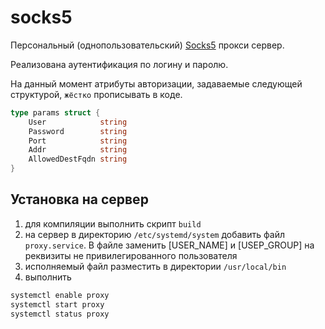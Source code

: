 # socks5
Персональный (однопользовательский) [Socks5](http://en.wikipedia.org/wiki/SOCKS) прокси сервер.

Реализована аутентификация по логину и паролю.

На данный момент атрибуты авторизации, задаваемые следующей структурой, `жёстко` прописывать в коде.
```go
type params struct {
	User            string
	Password        string
	Port            string
	Addr            string
	AllowedDestFqdn string
}
```

## Установка на сервер
1. для компиляции выполнить скрипт `build`
2. на сервер в директорию `/etc/systemd/system` добавить файл `proxy.service`. В файле заменить 
[USER_NAME] и [USEP_GROUP] на реквизиты не привилегированного пользователя
3. исполняемый файл разместить в директории `/usr/local/bin`
4. выполнить
```go
systemctl enable proxy
systemctl start proxy
systemctl status proxy
```
